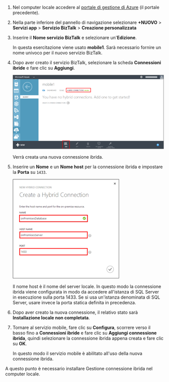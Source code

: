
1. Nel computer locale accedere al [portale di gestione di Azure](http://manager.windowsazure.com) (il portale precedente).

2. Nella parte inferiore del pannello di navigazione selezionare **+NUOVO** > **Servizi app** > **Servizio BizTalk** > **Creazione personalizzata**

3. Inserire il **Nome servizio BizTalk** e selezionare un'**Edizione**.

	In questa esercitazione viene usato **mobile1**. Sarà necessario fornire un nome univoco per il nuovo servizio BizTalk.

4. Dopo aver creato il servizio BizTalk, selezionare la scheda **Connessioni ibride** e fare clic su **Aggiungi**.

	![Aggiunta della connessione ibrida](./media/hybrid-connections-create-new/3.png)

	Verrà creata una nuova connessione ibrida.

5. Inserire un **Nome** e un **Nome host** per la connessione ibrida e impostare la **Porta** su `1433`.
  
	![Configurazione della connessione ibrida](./media/hybrid-connections-create-new/4.png)

	Il nome host è il nome del server locale. In questo modo la connessione ibrida viene configurata in modo da accedere all'istanza di SQL Server in esecuzione sulla porta 1433. Se si usa un'istanza denominata di SQL Server, usare invece la porta statica definita in precedenza.

6. Dopo aver creato la nuova connessione, il relativo stato sarà **Installazione locale non completata**.

7. Tornare al servizio mobile, fare clic su **Configura**, scorrere verso il basso fino a **Connessioni ibride** e fare clic su **Aggiungi connessione ibrida**, quindi selezionare la connessione ibrida appena creata e fare clic su **OK**.

    In questo modo il servizio mobile è abilitato all'uso della nuova connessione ibrida.

A questo punto è necessario installare Gestione connessione ibrida nel computer locale.

<!---HONumber=62-->